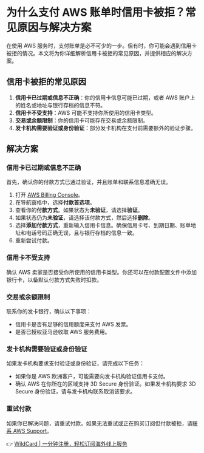 # 为什么支付 AWS 账单时信用卡被拒？常见原因与解决方案

在使用 AWS 服务时，支付账单是必不可少的一步。但有时，你可能会遇到信用卡被拒的情况。本文将为你详细解析信用卡被拒的常见原因，并提供相应的解决方案。

## 信用卡被拒的常见原因

1. **信用卡已过期或信息不正确**：你的信用卡信息可能已过期，或者 AWS 账户上的姓名或地址与银行存档的信息不符。
2. **信用卡不受支持**：AWS 可能不支持你所使用的信用卡类型。
3. **交易或余额限制**：你的信用卡可能存在交易或余额限制。
4. **发卡机构需要验证或身份验证**：部分发卡机构在支付前需要额外的验证步骤。

## 解决方案

### 信用卡已过期或信息不正确

首先，确认你的付款方式已通过验证，并且账单和联系信息准确无误。

1. 打开 [AWS Billing Console](https://console.aws.amazon.com/billing/)。
2. 在导航窗格中，选择**付款首选项**。
3. 查看你的**付款方式**。如果状态为**未验证**，请选择**验证**。
4. 如果状态仍为**未验证**，请选择该付款方式，然后选择**删除**。
5. 选择**添加付款方式**，重新输入信用卡信息。确保信用卡号、到期日期、账单地址和电话号码正确无误，且与银行存档的信息一致。
6. 重新尝试付款。

### 信用卡不受支持

确认 AWS 卖家是否接受你所使用的信用卡类型。你还可以在付款配置文件中添加银行卡，以备默认付款方式失败时扣款。

### 交易或余额限制

联系你的发卡银行，确认以下事项：

- 信用卡是否有足够的信用额度来支付 AWS 发票。
- 是否已授权亚马逊收取 AWS 服务费用。

### 发卡机构需要验证或身份验证

如果发卡机构要求支付验证或身份验证，请完成以下任务：

- 如果你是 AWS 欧洲客户，可能需要向发卡机构验证信用卡支付。
- 确认 AWS 在你所在的区域支持 3D Secure 身份验证。如果发卡机构要求 3D Secure 身份验证，请与发卡机构联系取消该要求。

### 重试付款

如果你已解决问题，请重试付款。如果无法重试或正在购买订阅但付款被拒，请[联系 AWS Support](https://console.aws.amazon.com/support/v1#/case/create)。

👉 [WildCard | 一分钟注册，轻松订阅海外线上服务](https://bbtdd.com/WildCard)